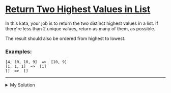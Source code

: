 # [Return Two Highest Values in List](https://www.codewars.com/kata/57ab3c09bb994429df000a4a)

In this kata, your job is to return the two distinct highest values in a list. If there're less than 2 unique values,
return as many of them, as possible.

The result should also be ordered from highest to lowest.

### Examples:

```
[4, 10, 10, 9]  =>  [10, 9]
[1, 1, 1]  =>  [1]
[]  =>  []
```

---

<details><summary>My Solution</summary>

```js
function twoHighest(arr) {
  const uniqueArr = [...new Set(arr)];

  return uniqueArr.sort((a, b) => b - a).slice(0, 2);
}
```

</details>
